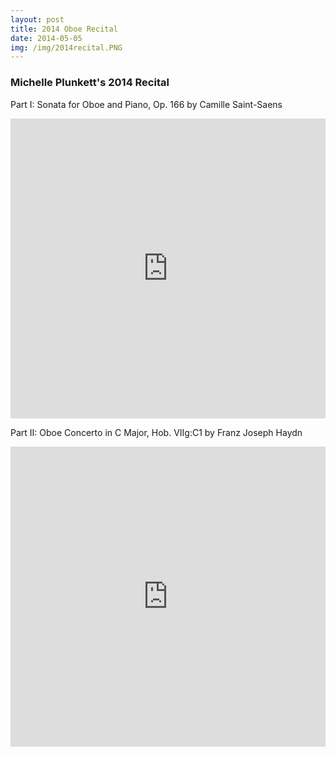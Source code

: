 ```yaml
---
layout: post
title: 2014 Oboe Recital
date: 2014-05-05
img: /img/2014recital.PNG
---
```


### Michelle Plunkett's 2014 Recital  

Part I: Sonata for Oboe and Piano, Op. 166 by Camille Saint-Saens  

<iframe width="100%" height="480" src="https://www.youtube.com/embed/IBM7qktLykM" frameborder="0" allowfullscreen></iframe>

Part II: Oboe Concerto in C Major, Hob. VIIg:C1 by Franz Joseph Haydn  

<iframe width="100%" height="480" src="https://www.youtube.com/embed/yI-CM37YHuE" frameborder="0" allowfullscreen></iframe>
